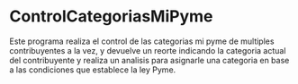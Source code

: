# ControlCategoriasMiPyme
Este programa realiza el control de las categorias mi pyme de multiples contribuyentes a la vez, y devuelve un reorte indicando la categoria actual del contribuyente y realiza un analisis para asignarle una categoria en base a las condiciones que establece la ley Pyme.
